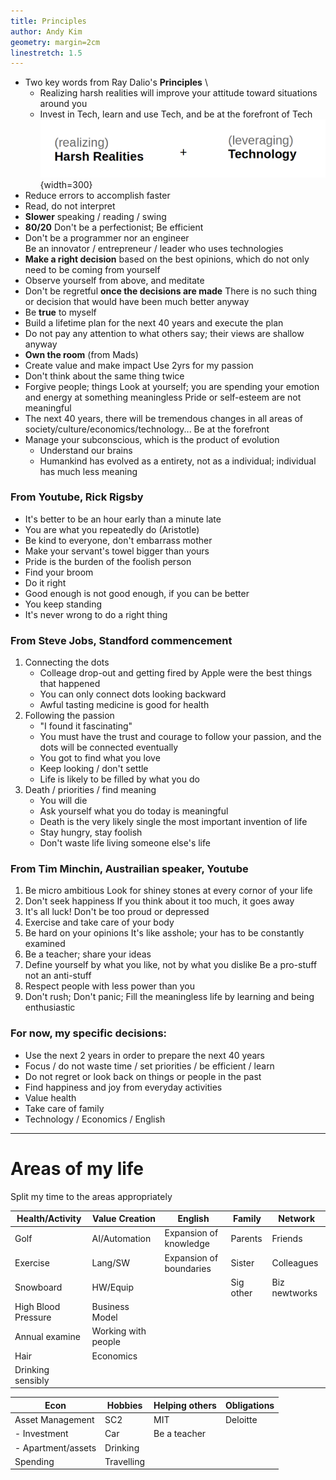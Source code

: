 ```yaml
---
title: Principles
author: Andy Kim
geometry: margin=2cm
linestretch: 1.5
---
```


* Two key words from Ray Dalio's __Principles__ \
    * Realizing harsh realities will improve your attitude toward situations around you 
    * Invest in Tech, learn and use Tech, and be at the forefront of Tech \
    ![Two Key Words](tkw.png){width=300}
* Reduce errors to accomplish faster
* Read, do not interpret 
* __Slower__ speaking / reading / swing
* __80/20__ Don't be a perfectionist; Be efficient
* Don't be a programmer nor an engineer \
  Be an innovator / entrepreneur / leader who uses technologies
* __Make a right decision__ based on the best opinions, which do not only need to be coming from yourself
* Observe yourself from above, and meditate
* Don't be regretful __once the decisions are made__ 
  There is no such thing or decision that would have been much better anyway
* Be __true__ to myself
* Build a lifetime plan for the next 40 years and execute the plan
* Do not pay any attention to what others say; their views are shallow anyway
* __Own the room__ (from Mads)
* Create value and make impact 
  Use 2yrs for my passion
* Don't think about the same thing twice
* Forgive people; things
  Look at yourself; you are spending your emotion and energy at something meaningless
  Pride or self-esteem are not meaningful
* The next 40 years, there will be tremendous changes in all areas of society/culture/economics/technology... Be at the forefront
* Manage your subconscious, which is the product of evolution
    * Understand our brains
    * Humankind has evolved as a entirety, not as a individual; individual has much less meaning

### From Youtube, Rick Rigsby
* It's better to be an hour early than a minute late 
* You are what you repeatedly do (Aristotle)
* Be kind to everyone, don't embarrass mother
* Make your servant's towel bigger than yours
* Pride is the burden of the foolish person
* Find your broom 
* Do it right 
* Good enough is not good enough, if you can be better 
* You keep standing 
* It's never wrong to do a right thing


### From Steve Jobs, Standford commencement
1. Connecting the dots
    - Colleage drop-out and getting fired by Apple were the best things that happened
    - You can only connect dots looking backward
    - Awful tasting medicine is good for health
2. Following the passion 
    - "I found it fascinating"
    - You must have the trust and courage to follow your passion, and the dots will be connected eventually
    - You got to find what you love
    - Keep looking / don't settle
    - Life is likely to be filled by what you do
3. Death / priorities / find meaning
    - You will die
    - Ask yourself what you do today is meaningful 
    - Death is the very likely single the most important invention of life
    - Stay hungry, stay foolish
    - Don't waste life living someone else's life

### From Tim Minchin, Austrailian speaker, Youtube
1. Be micro ambitious
   Look for shiney stones at every cornor of your life
2. Don't seek happiness
   If you think about it too much, it goes away
3. It's all luck! Don't be too proud or depressed
4. Exercise and take care of your body
5. Be hard on your opinions
   It's like asshole; your has to be constantly examined
6. Be a teacher; share your ideas
7. Define yourself by what you like, not by what you dislike
   Be a pro-stuff not an anti-stuff
8. Respect people with less power than you
9. Don't rush; Don't panic; Fill the meaningless life by learning and being enthusiastic 

### For now, my specific decisions: 
* Use the next 2 years in order to prepare the next 40 years
* Focus / do not waste time / set priorities / be efficient / learn
* Do not regret or look back on things or people in the past
* Find happiness and joy from everyday activities
* Value health 
* Take care of family 
* Technology / Economics / English

---


# Areas of my life
Split my time to the areas appropriately

|Health/Activity | Value Creation | English | Family | Network | 
|---|---|---|---|---|
|Golf   |AI/Automation  | Expansion of knowledge | Parents | Friends |
|Exercise | Lang/SW | Expansion of boundaries | Sister | Colleagues |
|Snowboard | HW/Equip | | Sig other | Biz newtworks |
|High Blood Pressure | Business Model | | | | 
|Annual examine | Working with people | | | | 
|Hair | Economics | | | |
|Drinking sensibly |    | | | | 


|Econ | Hobbies | Helping others | Obligations |
|---|---|---|---|
|Asset Management| SC2 | MIT | Deloitte|
| - Investment | Car | Be a teacher |  | 
| - Apartment/assets | Drinking | | |
|Spending | Travelling | | | 




